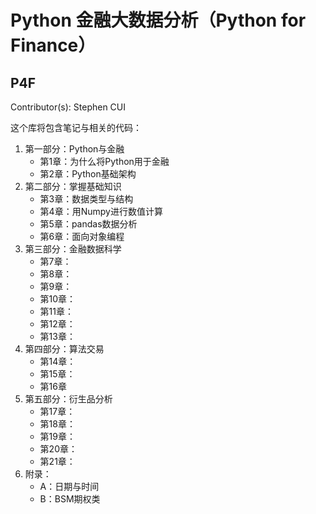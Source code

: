 # Python 金融大数据分析（Python for Finance）

## P4F

Contributor(s): Stephen CUI

这个库将包含笔记与相关的代码：

1. 第一部分：Python与金融
   - 第1章：为什么将Python用于金融
   - 第2章：Python基础架构
2. 第二部分：掌握基础知识
   - 第3章：数据类型与结构
   - 第4章：用Numpy进行数值计算
   - 第5章：pandas数据分析
   - 第6章：面向对象编程
3. 第三部分：金融数据科学
   - 第7章：
   - 第8章：
   - 第9章：
   - 第10章：
   - 第11章：
   - 第12章：
   - 第13章：
4. 第四部分：算法交易
   - 第14章：
   - 第15章：
   - 第16章
5. 第五部分：衍生品分析
   - 第17章：
   - 第18章：
   - 第19章：
   - 第20章：
   - 第21章：
6. 附录：
   - A：日期与时间
   - B：BSM期权类
